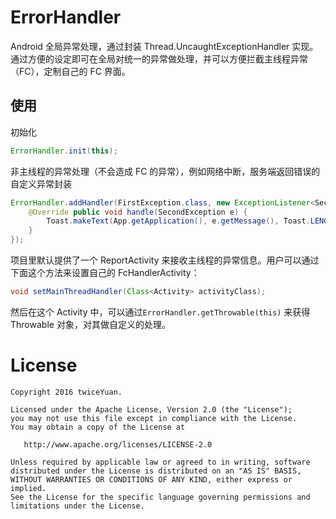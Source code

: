 # ErrorHandler

Android 全局异常处理，通过封装 Thread.UncaughtExceptionHandler 实现。通过方便的设定即可在全局对统一的异常做处理，并可以方便拦截主线程异常（FC），定制自己的 FC 界面。

## 使用

初始化

```java
ErrorHandler.init(this);
```

非主线程的异常处理（不会造成 FC 的异常），例如网络中断，服务端返回错误的自定义异常封装

```java
ErrorHandler.addHandler(FirstException.class, new ExceptionListener<SecondException>() {
    @Override public void handle(SecondException e) {
        Toast.makeText(App.getApplication(), e.getMessage(), Toast.LENGTH_SHORT).show();
    }
});
```

项目里默认提供了一个 ReportActivity 来接收主线程的异常信息。用户可以通过下面这个方法来设置自己的 FcHandlerActivity：

```java
void setMainThreadHandler(Class<Activity> activityClass);
```

然后在这个 Activity 中，可以通过`ErrorHandler.getThrowable(this)` 来获得 Throwable 对象，对其做自定义的处理。

# License
```
Copyright 2016 twiceYuan.

Licensed under the Apache License, Version 2.0 (the "License");
you may not use this file except in compliance with the License.
You may obtain a copy of the License at

   http://www.apache.org/licenses/LICENSE-2.0

Unless required by applicable law or agreed to in writing, software
distributed under the License is distributed on an "AS IS" BASIS,
WITHOUT WARRANTIES OR CONDITIONS OF ANY KIND, either express or implied.
See the License for the specific language governing permissions and
limitations under the License.
```
